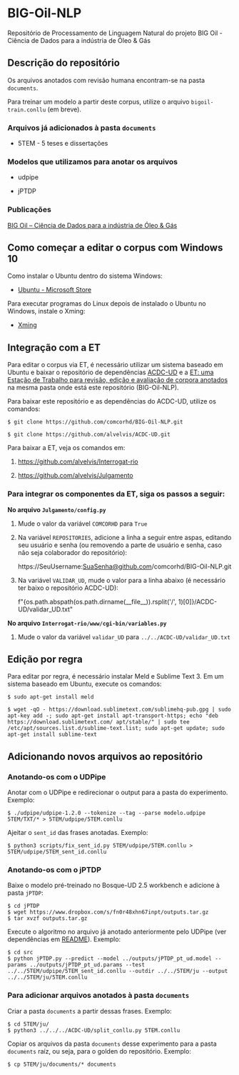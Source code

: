 # BIG-Oil-NLP

Repositório de Processamento de Linguagem Natural do projeto BIG Oil - Ciência de Dados para a indústria de Óleo & Gás


## Descrição do repositório

Os arquivos anotados com revisão humana encontram-se na pasta `documents`.

Para treinar um modelo a partir deste corpus, utilize o arquivo `bigoil-train.conllu` (em breve).


### Arquivos já adicionados à pasta `documents`

* 5TEM - 5 teses e dissertações


### Modelos que utilizamos para anotar os arquivos

* udpipe

* jPTDP


### Publicações

[BIG Oil – Ciência de Dados para a indústria de Óleo & Gás](http://comcorhd.letras.puc-rio.br/category/big-oil-identificacao-e-extracao-de-informacao-semantica-no-dominio-de-oleo-gas/)


## Como começar a editar o corpus com Windows 10

Como instalar o Ubuntu dentro do sistema Windows:

- [Ubuntu - Microsoft Store](https://www.microsoft.com/pt-br/p/ubuntu/9nblggh4msv6)

Para executar programas do Linux depois de instalado o Ubuntu no Windows, instale o Xming:

- [Xming](https://sourceforge.net/projects/xming/)


## Integração com a ET

Para editar o corpus via ET, é necessário utilizar um sistema baseado em Ubuntu e baixar o repositório de dependências [ACDC-UD](https://github.com/alvelvis/ACDC-UD) e a [ET: uma Estação de Trabalho para revisão, edição e avaliação de corpora anotados](http://comcorhd.letras.puc-rio.br/ET) na mesma pasta onde está este repositório (BIG-Oil-NLP).

Para baixar este repositório e as dependências do ACDC-UD, utilize os comandos:

    $ git clone https://github.com/comcorhd/BIG-Oil-NLP.git

    $ git clone https://github.com/alvelvis/ACDC-UD.git
    
Para baixar a ET, veja os comandos em:

1. https://github.com/alvelvis/Interrogat-rio

2. https://github.com/alvelvis/Julgamento


### Para integrar os componentes da ET, siga os passos a seguir:

**No arquivo `Julgamento/config.py`**

1. Mude o valor da variável `COMCORHD` para `True`

2. Na variável `REPOSITORIES`, adicione a linha a seguir entre aspas, editando seu usuário e senha (ou removendo a parte de usuário e senha, caso não seja colaborador do repositório):

    https://SeuUsername:SuaSenha@github.com/comcorhd/BIG-Oil-NLP.git

3. Na variável `VALIDAR_UD`, mude o valor para a linha abaixo (é necessário ter baixo o repositório ACDC-UD):

    f"{os.path.abspath(os.path.dirname(\_\_file\_\_)).rsplit('/', 1)\[0]}/ACDC-UD/validar_UD.txt"

**No arquivo `Interrogat-rio/www/cgi-bin/variables.py`**

1. Mude o valor da variável `validar_UD` para `../../ACDC-UD/validar_UD.txt`


## Edição por regra

Para editar por regra, é necessário instalar Meld e Sublime Text 3. Em um sistema baseado em Ubuntu, execute os comandos:

    $ sudo apt-get install meld

    $ wget -qO - https://download.sublimetext.com/sublimehq-pub.gpg | sudo apt-key add -; sudo apt-get install apt-transport-https; echo "deb https://download.sublimetext.com/ apt/stable/" | sudo tee /etc/apt/sources.list.d/sublime-text.list; sudo apt-get update; sudo apt-get install sublime-text


## Adicionando novos arquivos ao repositório

### Anotando-os com o UDPipe

Anotar com o UDPipe e redirecionar o output para a pasta do experimento. Exemplo:

    $ ./udpipe/udpipe-1.2.0 --tokenize --tag --parse modelo.udpipe 5TEM/TXT/* > 5TEM/udpipe/5TEM.conllu

Ajeitar o `sent_id` das frases anotadas. Exemplo:

    $ python3 scripts/fix_sent_id.py 5TEM/udpipe/5TEM.conllu > 5TEM/udpipe/5TEM_sent_id.conllu


### Anotando-os com o jPTDP

Baixe o modelo pré-treinado no Bosque-UD 2.5 workbench e adicione à pasta `jPTDP`:

    $ cd jPTDP
    $ wget https://www.dropbox.com/s/fn0r48xhn67inpt/outputs.tar.gz
    $ tar xvzf outputs.tar.gz

Execute o algoritmo no arquivo já anotado anteriormente pelo UDPipe (ver dependências em [README](https://github.com/comcorhd/BIG-Oil-NLP/tree/master/jPTDP)). Exemplo:

    $ cd src
    $ python jPTDP.py --predict --model ../outputs/jPTDP_pt_ud.model --params ../outputs/jPTDP_pt_ud.params --test ../../5TEM/udpipe/5TEM_sent_id.conllu --outdir ../../5TEM/ju --output ../../5TEM/ju/5TEM.conllu


### Para adicionar arquivos anotados à pasta `documents`

Criar a pasta `documents` a partir dessas frases. Exemplo:

    $ cd 5TEM/ju/
    $ python3 ../../../ACDC-UD/split_conllu.py 5TEM.conllu

Copiar os arquivos da pasta `documents` desse experimento para a pasta `documents` raíz, ou seja, para o golden do repositório. Exemplo:

    $ cp 5TEM/ju/documents/* documents